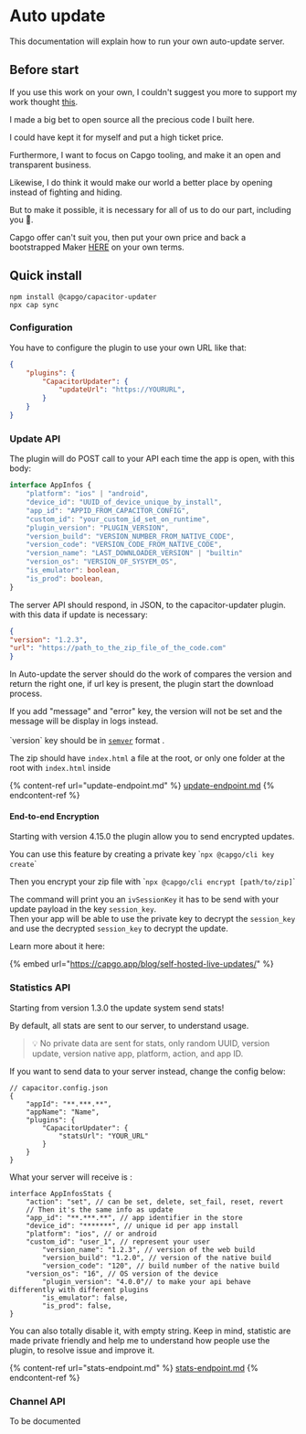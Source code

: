 # Auto update

This documentation will explain how to run your own auto-update server.

## Before start

If you use this work on your own, I couldn't suggest you more to support my work thought [this](https://github.com/sponsors/riderx).

I made a big bet to open source all the precious code I built here.

I could have kept it for myself and put a high ticket price.

Furthermore, I want to focus on Capgo tooling, and make it an open and transparent business.

Likewise, I do think it would make our world a better place by opening instead of fighting and hiding.

But to make it possible, it is necessary for all of us to do our part, including you 🥹.

Capgo offer can't suit you, then put your own price and back a bootstrapped Maker [HERE](https://github.com/sponsors/riderx) on your own terms.

## Quick install

```
npm install @capgo/capacitor-updater
npx cap sync
```

### Configuration

You have to configure the plugin to use your own URL like that:

```json
{
	"plugins": {
		"CapacitorUpdater": {
			"updateUrl": "https://YOURURL",
		}
	}
}
```

### Update API

The plugin will do POST call to your API each time the app is open, with this body:

```typescript
interface AppInfos {
    "platform": "ios" | "android",
    "device_id": "UUID_of_device_unique_by_install",
    "app_id": "APPID_FROM_CAPACITOR_CONFIG",
    "custom_id": "your_custom_id_set_on_runtime",
    "plugin_version": "PLUGIN_VERSION",
    "version_build": "VERSION_NUMBER_FROM_NATIVE_CODE",
    "version_code": "VERSION_CODE_FROM_NATIVE_CODE",
    "version_name": "LAST_DOWNLOADER_VERSION" | "builtin"
    "version_os": "VERSION_OF_SYSYEM_OS",
    "is_emulator": boolean,
    "is_prod": boolean,
}
```

The server API should respond, in JSON, to the capacitor-updater plugin. with this data if update is necessary:

```json
{
"version": "1.2.3",
"url": "https://path_to_the_zip_file_of_the_code.com"
}
```

In Auto-update the server should do the work of compares the version and return the right one, if url key is present, the plugin start the download process.

If you add "message" and "error" key, the version will not be set and the message will be display in logs instead.\
\
\`version\` key should be in [`semver`](https://semver.org/) format .

The zip should have `index.html` a file at the root, or only one folder at the root with `index.html` inside

{% content-ref url="update-endpoint.md" %}
[update-endpoint.md](update-endpoint.md)
{% endcontent-ref %}

#### End-to-end Encryption

Starting with version 4.15.0 the plugin allow you to send encrypted updates.

You can use this feature by creating a private key \``npx @capgo/cli key create`\`

Then you encrypt your zip file with \``npx @capgo/cli encrypt [path/to/zip]`\`

The command will print you an `ivSessionKey` it has to be send with your update payload in the key `session_key`.\
Then your app will be able to use the private key to decrypt the `session_key` and use the decrypted `session_key` to decrypt the update.

Learn more about it here:

{% embed url="https://capgo.app/blog/self-hosted-live-updates/" %}

### Statistics API

Starting from version 1.3.0 the update system send stats!

By default, all stats are sent to our server, to understand usage.

> 💡 No private data are sent for stats, only random UUID, version update, version native app, platform, action, and app ID.

If you want to send data to your server instead, change the config below:

```tsx
// capacitor.config.json
{
	"appId": "**.***.**",
	"appName": "Name",
	"plugins": {
		"CapacitorUpdater": {
			"statsUrl": "YOUR_URL"
		}
	}
}
```

What your server will receive is :

```tsx
interface AppInfosStats {
	"action": "set", // can be set, delete, set_fail, reset, revert
	// Then it's the same info as update
	"app_id": "**.***.**", // app identifier in the store
	"device_id": "*******", // unique id per app install
	"platform": "ios", // or android
	"custom_id": "user_1", // represent your user
        "version_name": "1.2.3", // version of the web build
        "version_build": "1.2.0", // version of the native build
        "version_code": "120", // build number of the native build
	"version_os": "16", // OS version of the device
        "plugin_version": "4.0.0"// to make your api behave differently with different plugins
        "is_emulator": false,
    	"is_prod": false,
}
```

You can also totally disable it, with empty string. Keep in mind, statistic are made private friendly and help me to understand how people use the plugin, to resolve issue and improve it.

{% content-ref url="stats-endpoint.md" %}
[stats-endpoint.md](stats-endpoint.md)
{% endcontent-ref %}

### Channel API

To be documented
